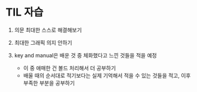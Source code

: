 # TIL 자습

1. 의문 최대한 스스로 해결해보기


2. 최대한 그래픽 의지 안하기

3. key and manual은 배운 것 중 체화했다고 느낀 것들을 적을 예정 
   - 이 중 애매한 건 볼드 처리해서 더 공부하기
   - 배울 때의 순서대로 적기보다는 실제 기억해서 적을 수 있는 것들을 적고, 이후 부족한 부분을 공부하기